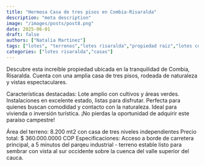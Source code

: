 ```yaml
---
title: "Hermosa Casa de tres pisos en Combia-Risaralda"
description: "meta description"
image: "/images/posts/post8.png"
date: 2025-06-01
draft: false
authors: ["Natalia Martinez"]
tags: ["lotes", "terrenos","lotes risaralda","propiedad raiz","lotes combia","casas combia","casas risaralda"]
categories: ["lotes risaralda","casas"] 
---
```


Descubre esta increíble propiedad ubicada en la tranquilidad de Combia, Risaralda. Cuenta con una amplia casa de tres pisos, rodeada de naturaleza y vistas espectaculares.

Características destacadas:
Lote amplio con cultivos y áreas verdes.
Instalaciones en excelente estado, listas para disfrutar.
Perfecta para quienes buscan comodidad y contacto con la naturaleza.
Ideal para vivienda o inversión turística. ¡No pierdas la oportunidad de adquirir este paraíso campestre! 


Área del terreno: 8.200 mt2 con casa de tres niveles independientes
Precio total: $ 360.000.0000 COP
Especificaciones: Acceso a borde de carretera principal, a 5 minutos del parqeu industrial - terreno estable listo para sembrar con vista al sur occidente sobre la cuenca del valle superior del cauca.